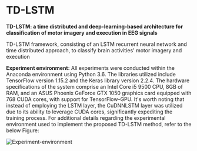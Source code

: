 # TD-LSTM
**TD-LSTM: a time distributed and deep-learning-based architecture for classification of motor imagery and execution in EEG signals**

TD-LSTM framework, consisting of an LSTM recurrent neural network and time distributed approach, to classify brain activities' motor imagery and execution

**Experiment environment:**
All experiments were conducted within the Anaconda environment using Python 3.6. The libraries utilized include TensorFlow version 1.15.2 and the Keras library version 2.2.4. The hardware specifications of the system comprise an Intel Core i5 9500 CPU, 8GB of RAM, and an ASUS Phoenix GeForce GTX 1050 graphics card equipped with 768 CUDA cores, with support for TensorFlow-GPU. It's worth noting that instead of employing the LSTM layer, the CuDNNLSTM layer was utilized due to its ability to leverage CUDA cores, significantly expediting the training process. For additional details regarding the experimental environment used to implement the proposed TD-LSTM method, refer to the below Figure:


![Experiment-environment](https://github.com/MortezaKarimian/TD-LSTM/assets/54546405/05f300f2-91fb-463e-a1a7-bba001a1f943)


